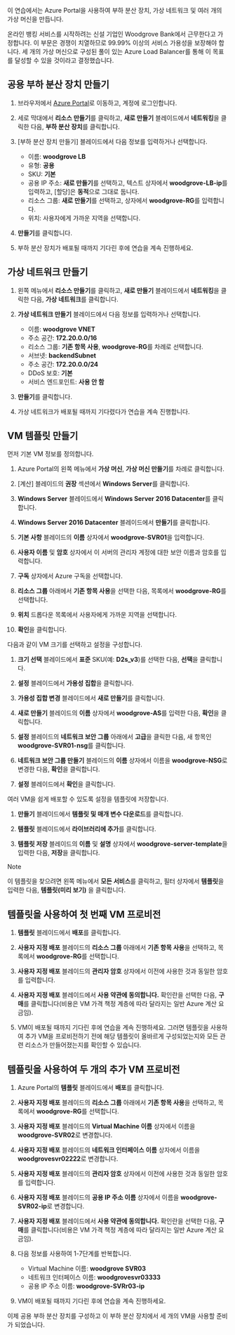 이 연습에서는 Azure Portal을 사용하여 부하 분산 장치, 가상 네트워크 및 여러 개의 가상 머신을 만듭니다.

온라인 뱅킹 서비스를 시작하려는 신설 기업인 Woodgrove Bank에서 근무한다고 가정합니다. 이 부문은 경쟁이 치열하므로 99.99% 이상의 서비스 가용성을 보장해야 합니다. 세 개의 가상 머신으로 구성된 풀이 있는 Azure Load Balancer를 통해 이 목표를 달성할 수 있을 것이라고 결정했습니다.

## <a name="create-a-public-load-balancer"></a>공용 부하 분산 장치 만들기

1. 브라우저에서 [Azure Portal](https://portal.azure.com/?azure-portal=true)로 이동하고, 계정에 로그인합니다.

1. 세로 막대에서 **리소스 만들기**를 클릭하고, **새로 만들기** 블레이드에서 **네트워킹**을 클릭한 다음, **부하 분산 장치**를 클릭합니다.

1. [부하 분산 장치 만들기] 블레이드에서 다음 정보를 입력하거나 선택합니다.
    - 이름: **woodgrove LB**
    - 유형: **공용**
    - SKU: **기본**
    - 공용 IP 주소: **새로 만들기**를 선택하고, 텍스트 상자에서 **woodgrove-LB-ip**를 입력하고, [할당]은 **동적**으로 그대로 둡니다.
    - 리소스 그룹: **새로 만들기**를 선택하고, 상자에서 **woodgrove-RG**를 입력합니다.
    - 위치: 사용자에게 가까운 지역을 선택합니다.

1. **만들기**를 클릭합니다.

1. 부하 분산 장치가 배포될 때까지 기다린 후에 연습을 계속 진행하세요.

## <a name="create-a-virtual-network"></a>가상 네트워크 만들기

1. 왼쪽 메뉴에서 **리소스 만들기**를 클릭하고, **새로 만들기** 블레이드에서 **네트워킹**을 클릭한 다음, **가상 네트워크**를 클릭합니다.

1. **가상 네트워크 만들기** 블레이드에서 다음 정보를 입력하거나 선택합니다.
    - 이름: **woodgrove VNET**
    - 주소 공간: **172.20.0.0/16**
    - 리소스 그룹: **기존 항목 사용**, **woodgrove-RG**를 차례로 선택합니다.
    - 서브넷: **backendSubnet**
    - 주소 공간: **172.20.0.0/24**
    - DDoS 보호: **기본**
    - 서비스 엔드포인트: **사용 안 함**

1. **만들기**를 클릭합니다.

1. 가상 네트워크가 배포될 때까지 기다렸다가 연습을 계속 진행합니다.

## <a name="create-a-vm-template"></a>VM 템플릿 만들기

먼저 기본 VM 정보를 정의합니다.

1. Azure Portal의 왼쪽 메뉴에서 **가상 머신**, **가상 머신 만들기**를 차례로 클릭합니다.

1. [계산] 블레이드의 **권장** 섹션에서 **Windows Server**를 클릭합니다.

1. **Windows Server** 블레이드에서 **Windows Server 2016 Datacenter**를 클릭합니다.

1. **Windows Server 2016 Datacenter** 블레이드에서 **만들기**를 클릭합니다.

1. **기본 사항** 블레이드의 **이름** 상자에서 **woodgrove-SVR01**을 입력합니다.

1. **사용자 이름** 및 **암호** 상자에서 이 서버의 관리자 계정에 대한 보안 이름과 암호를 입력합니다.

1. **구독** 상자에서 Azure 구독을 선택합니다.

1. **리소스 그룹** 아래에서 **기존 항목 사용**을 선택한 다음, 목록에서 **woodgrove-RG**를 선택합니다.

1. **위치** 드롭다운 목록에서 사용자에게 가까운 지역을 선택합니다.

1. **확인**을 클릭합니다.

다음과 같이 VM 크기를 선택하고 설정을 구성합니다.

1. **크기 선택** 블레이드에서 **표준** SKU(예: **D2s_v3**)를 선택한 다음, **선택**을 클릭합니다.

1. **설정** 블레이드에서 **가용성 집합**을 클릭합니다.

1. **가용성 집합 변경** 블레이드에서 **새로 만들기**를 클릭합니다.

1. **새로 만들기** 블레이드의 **이름** 상자에서 **woodgrove-AS**를 입력한 다음, **확인**을 클릭합니다.

1. **설정** 블레이드의 **네트워크 보안 그룹** 아래에서 **고급**을 클릭한 다음, 새 항목인 **woodgrove-SVR01-nsg**를 클릭합니다.

1. **네트워크 보안 그룹 만들기** 블레이드의 **이름** 상자에서 이름을 **woodgrove-NSG**로 변경한 다음, **확인**을 클릭합니다.

1. **설정** 블레이드에서 **확인**을 클릭합니다.

여러 VM을 쉽게 배포할 수 있도록 설정을 템플릿에 저장합니다.

1. **만들기** 블레이드에서 **템플릿 및 매개 변수 다운로드**를 클릭합니다.

1. **템플릿** 블레이드에서 **라이브러리에 추가**를 클릭합니다.

1. **템플릿 저장** 블레이드의 **이름** 및 **설명** 상자에서 **woodgrove-server-template**을 입력한 다음, **저장**을 클릭합니다.

> [!NOTE]
> 이 템플릿을 찾으려면 왼쪽 메뉴에서 **모든 서비스**를 클릭하고, 필터 상자에서 **템플릿**을 입력한 다음, **템플릿(미리 보기)** 을 클릭합니다.

## <a name="use-the-template-to-provision-the-first-vm"></a>템플릿을 사용하여 첫 번째 VM 프로비전

1. **템플릿** 블레이드에서 **배포**를 클릭합니다.

1. **사용자 지정 배포** 블레이드의 **리소스 그룹** 아래에서 **기존 항목 사용**을 선택하고, 목록에서 **woodgrove-RG**를 선택합니다.

1. **사용자 지정 배포** 블레이드의 **관리자 암호** 상자에서 이전에 사용한 것과 동일한 암호를 입력합니다.

1. **사용자 지정 배포** 블레이드에서 **사용 약관에 동의합니다.** 확인란을 선택한 다음, **구매**를 클릭합니다(비용은 VM 가격 책정 계층에 따라 달라지는 일반 Azure 계산 요금임).

1. VM이 배포될 때까지 기다린 후에 연습을 계속 진행하세요. 그러면 템플릿을 사용하여 추가 VM을 프로비전하기 전에 해당 템플릿이 올바르게 구성되었는지와 모든 관련 리소스가 만들어졌는지를 확인할 수 있습니다.

## <a name="use-the-template-to-provision-two-additional-vms"></a>템플릿을 사용하여 두 개의 추가 VM 프로비전

1. Azure Portal의 **템플릿** 블레이드에서 **배포**를 클릭합니다.

1. **사용자 지정 배포** 블레이드의 **리소스 그룹** 아래에서 **기존 항목 사용**을 선택하고, 목록에서 **woodgrove-RG**를 선택합니다.

1. **사용자 지정 배포** 블레이드의 **Virtual Machine 이름** 상자에서 이름을 **woodgrove-SVR02**로 변경합니다.

1. **사용자 지정 배포** 블레이드의 **네트워크 인터페이스 이름** 상자에서 이름을 **woodgrovesvr02222**로 변경합니다.

1. **사용자 지정 배포** 블레이드의 **관리자 암호** 상자에서 이전에 사용한 것과 동일한 암호를 입력합니다.

1. **사용자 지정 배포** 블레이드의 **공용 IP 주소 이름** 상자에서 이름을 **woodgrove-SVR02-ip**로 변경합니다.

1. **사용자 지정 배포** 블레이드에서 **사용 약관에 동의합니다.** 확인란을 선택한 다음, **구매**를 클릭합니다(비용은 VM 가격 책정 계층에 따라 달라지는 일반 Azure 계산 요금임).

1. 다음 정보를 사용하여 1-7단계를 반복합니다.
    - Virtual Machine 이름: **woodgrove SVR03**
    - 네트워크 인터페이스 이름: **woodgrovesvr03333**
    - 공용 IP 주소 이름: **woodgrove-SVRr03-ip**

1. VM이 배포될 때까지 기다린 후에 연습을 계속 진행하세요.

이제 공용 부하 분산 장치를 구성하고 이 부하 분산 장치에서 세 개의 VM을 사용할 준비가 되었습니다.
